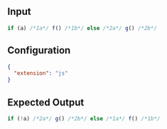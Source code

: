 
## Input
```javascript input
if (a) /*1a*/ f() /*1b*/ else /*2a*/ g() /*2b*/
```

## Configuration
```json configuration
{
  "extension": "js"
}
```

## Expected Output
```javascript expected output
if (!a) /*2a*/ g() /*2b*/ else /*1a*/ f() /*1b*/
```
